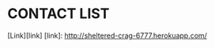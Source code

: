 CONTACT LIST
=======================
[Link][link]
[link]: http://sheltered-crag-6777.herokuapp.com/

